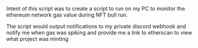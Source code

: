 Intent of this script was to create a script to run on my PC to monitor the ethereum network gas value during NFT bull run.

The script would output notifications to my private discord webhook and notify me when gas was spiking and provide me a link to etherscan to view what project was minting